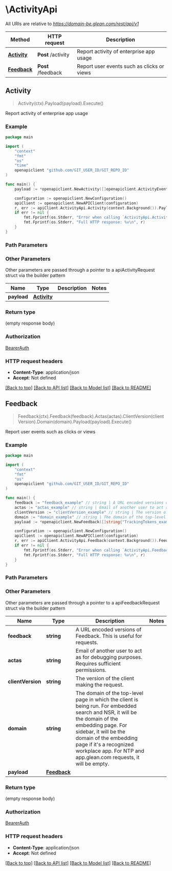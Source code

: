 # \ActivityApi

All URIs are relative to *https://domain-be.glean.com/rest/api/v1*

Method | HTTP request | Description
------------- | ------------- | -------------
[**Activity**](ActivityApi.md#Activity) | **Post** /activity | Report activity of enterprise app usage
[**Feedback**](ActivityApi.md#Feedback) | **Post** /feedback | Report user events such as clicks or views



## Activity

> Activity(ctx).Payload(payload).Execute()

Report activity of enterprise app usage



### Example

```go
package main

import (
    "context"
    "fmt"
    "os"
    "time"
    openapiclient "github.com/GIT_USER_ID/GIT_REPO_ID"
)

func main() {
    payload := *openapiclient.NewActivity([]openapiclient.ActivityEvent{*openapiclient.NewActivityEvent("Action_example", "Source_example", time.Now(), "Url_example")}) // Activity | 

    configuration := openapiclient.NewConfiguration()
    apiClient := openapiclient.NewAPIClient(configuration)
    r, err := apiClient.ActivityApi.Activity(context.Background()).Payload(payload).Execute()
    if err != nil {
        fmt.Fprintf(os.Stderr, "Error when calling `ActivityApi.Activity``: %v\n", err)
        fmt.Fprintf(os.Stderr, "Full HTTP response: %v\n", r)
    }
}
```

### Path Parameters



### Other Parameters

Other parameters are passed through a pointer to a apiActivityRequest struct via the builder pattern


Name | Type | Description  | Notes
------------- | ------------- | ------------- | -------------
 **payload** | [**Activity**](Activity.md) |  | 

### Return type

 (empty response body)

### Authorization

[BearerAuth](../README.md#BearerAuth)

### HTTP request headers

- **Content-Type**: application/json
- **Accept**: Not defined

[[Back to top]](#) [[Back to API list]](../README.md#documentation-for-api-endpoints)
[[Back to Model list]](../README.md#documentation-for-models)
[[Back to README]](../README.md)


## Feedback

> Feedback(ctx).Feedback(feedback).Actas(actas).ClientVersion(clientVersion).Domain(domain).Payload(payload).Execute()

Report user events such as clicks or views



### Example

```go
package main

import (
    "context"
    "fmt"
    "os"
    openapiclient "github.com/GIT_USER_ID/GIT_REPO_ID"
)

func main() {
    feedback := "feedback_example" // string | A URL encoded versions of Feedback. This is useful for requests. (optional)
    actas := "actas_example" // string | Email of another user to act as for debugging purposes. Requires sufficient permissions. (optional)
    clientVersion := "clientVersion_example" // string | The version of the client making the request. (optional)
    domain := "domain_example" // string | The domain of the top-level page in which the client is being run. For embedded search and NSR, it will be the domain of the embedding page. For sidebar, it will be the domain of the embedding page if it's a recognized workplace app. For NTP and app.glean.com requests, it will be empty. (optional)
    payload := *openapiclient.NewFeedback([]string{"TrackingTokens_example"}, "Event_example") // Feedback |  (optional)

    configuration := openapiclient.NewConfiguration()
    apiClient := openapiclient.NewAPIClient(configuration)
    r, err := apiClient.ActivityApi.Feedback(context.Background()).Feedback(feedback).Actas(actas).ClientVersion(clientVersion).Domain(domain).Payload(payload).Execute()
    if err != nil {
        fmt.Fprintf(os.Stderr, "Error when calling `ActivityApi.Feedback``: %v\n", err)
        fmt.Fprintf(os.Stderr, "Full HTTP response: %v\n", r)
    }
}
```

### Path Parameters



### Other Parameters

Other parameters are passed through a pointer to a apiFeedbackRequest struct via the builder pattern


Name | Type | Description  | Notes
------------- | ------------- | ------------- | -------------
 **feedback** | **string** | A URL encoded versions of Feedback. This is useful for requests. | 
 **actas** | **string** | Email of another user to act as for debugging purposes. Requires sufficient permissions. | 
 **clientVersion** | **string** | The version of the client making the request. | 
 **domain** | **string** | The domain of the top-level page in which the client is being run. For embedded search and NSR, it will be the domain of the embedding page. For sidebar, it will be the domain of the embedding page if it&#39;s a recognized workplace app. For NTP and app.glean.com requests, it will be empty. | 
 **payload** | [**Feedback**](Feedback.md) |  | 

### Return type

 (empty response body)

### Authorization

[BearerAuth](../README.md#BearerAuth)

### HTTP request headers

- **Content-Type**: application/json
- **Accept**: Not defined

[[Back to top]](#) [[Back to API list]](../README.md#documentation-for-api-endpoints)
[[Back to Model list]](../README.md#documentation-for-models)
[[Back to README]](../README.md)

